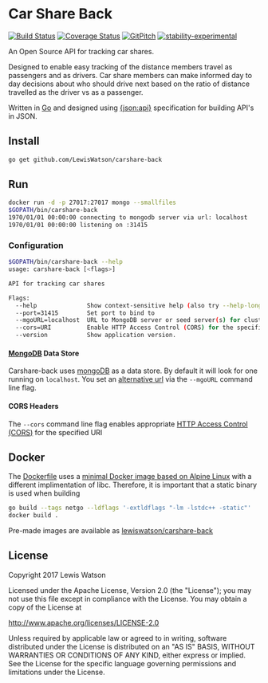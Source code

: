 # Car Share Back
[![Build Status](https://travis-ci.org/LewisWatson/carshare-back.svg?branch=master)](https://travis-ci.org/LewisWatson/carshare-back)
[![Coverage Status](https://coveralls.io/repos/github/LewisWatson/carshare-back/badge.svg?branch=feature%2Ffirebase-jwt-auth)](https://coveralls.io/github/LewisWatson/carshare-back?branch=feature%2Ffirebase-jwt-auth)
[![GitPitch](https://gitpitch.com/assets/badge.svg)](https://gitpitch.com/LewisWatson/carshare-ninja-pitch/master?grs=github&t=white)
[![stability-experimental](https://img.shields.io/badge/stability-experimental-orange.svg)](https://github.com/emersion/stability-badges#experimental)

An Open Source API for tracking car shares.

Designed to enable easy tracking of the distance members travel as passengers and as drivers. Car share members can make informed day to day decisions about who should drive next based on the ratio of distance travelled as the driver vs as a passenger.

Written in [Go] and designed using [{json:api}] specification for building API's in JSON.

## Install

```bash
go get github.com/LewisWatson/carshare-back
```

## Run

```bash
docker run -d -p 27017:27017 mongo --smallfiles
$GOPATH/bin/carshare-back
1970/01/01 00:00:00 connecting to mongodb server via url: localhost
1970/01/01 00:00:00 listening on :31415
```

### Configuration

```bash
$GOPATH/bin/carshare-back --help
usage: carshare-back [<flags>]

API for tracking car shares

Flags:
  --help              Show context-sensitive help (also try --help-long and --help-man).
  --port=31415        Set port to bind to
  --mgoURL=localhost  URL to MongoDB server or seed server(s) for clusters
  --cors=URI          Enable HTTP Access Control (CORS) for the specified URI
  --version           Show application version.
```

#### [MongoDB]([mongoDB]) Data Store

Carshare-back uses [mongoDB] as a data store. By default it will look for one running on `localhost`. You set an [alternative url](https://godoc.org/labix.org/v2/mgo#Dial) via the `--mgoURL` command line flag.

#### CORS Headers

The `--cors` command line flag enables appropriate [HTTP Access Control (CORS)](https://developer.mozilla.org/en-US/docs/Web/HTTP/Access_control_CORS) for the specified URI

## Docker

The [Dockerfile](Dockerfile) uses a [minimal Docker image based on Alpine Linux](https://hub.docker.com/_/alpine/) with a different implimentation of libc. Therefore, it is important that a static binary is used when building

```bash
go build --tags netgo --ldflags '-extldflags "-lm -lstdc++ -static"'
docker build .
```

Pre-made images are available as [lewiswatson/carshare-back](https://hub.docker.com/r/lewiswatson/carshare-back/)

## License

Copyright 2017 Lewis Watson

Licensed under the Apache License, Version 2.0 (the "License");
you may not use this file except in compliance with the License.
You may obtain a copy of the License at

   http://www.apache.org/licenses/LICENSE-2.0

Unless required by applicable law or agreed to in writing, software
distributed under the License is distributed on an "AS IS" BASIS,
WITHOUT WARRANTIES OR CONDITIONS OF ANY KIND, either express or implied.
See the License for the specific language governing permissions and
limitations under the License.

[mongoDB]: https://www.mongodb.com/
[{json:api}]: http://jsonapi.org
[Go]: https://golang.org/
